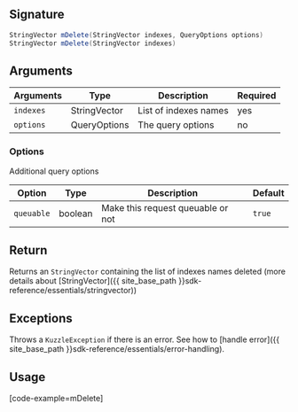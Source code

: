 ## Signature

``` java
StringVector mDelete(StringVector indexes, QueryOptions options)
StringVector mDelete(StringVector indexes)
```

## Arguments

| Arguments     | Type         | Description              | Required
|---------------|------------- |--------------------------|-----------
| ``indexes``   | StringVector | List of indexes names     | yes
| ``options``   | QueryOptions | The query options       | no

### __Options__

Additional query options

| Option   | Type    | Description                       | Default |
| -------- | ------- | --------------------------------- | ------- |
| `queuable` | boolean | Make this request queuable or not | `true`    |

## Return

Returns an `StringVector` containing the list of indexes names deleted (more details about [StringVector]({{ site_base_path }}sdk-reference/essentials/stringvector))

## Exceptions

Throws a `KuzzleException` if there is an error. See how to [handle error]({{ site_base_path }}sdk-reference/essentials/error-handling).

## Usage

[code-example=mDelete]
